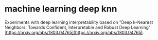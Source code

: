 # machine learning deep knn

Experiments with deep learning interpretability based on "Deep k-Nearest Neighbors: Towards Confident, Interpretable and Robust Deep Learning" [https://arxiv.org/abs/1803.04765](https://arxiv.org/abs/1803.04765).
